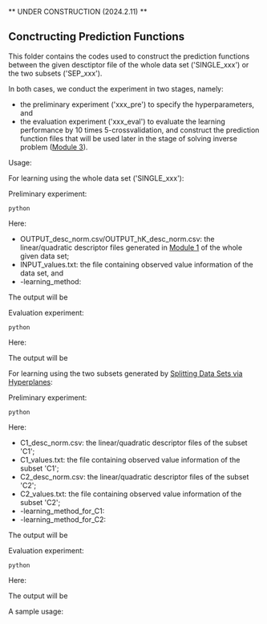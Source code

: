 ** UNDER CONSTRUCTION (2024.2.11) **

## Conctructing Prediction Functions

This folder contains the codes used to construct the prediction functions between the given desctiptor file of the whole data set ('SINGLE_xxx') or the two subsets ('SEP_xxx').

In both cases, we conduct the experiment in two stages, namely:
- the preliminary experiment ('xxx_pre') to specify the hyperparameters, and
- the evaluation experiment ('xxx_eval') to evaluate the learning performance by 10 times 5-crossvalidation, and construct the prediction function files that will be used later in the stage of solving inverse problem ([Module 3](HPS/Module_3)).

Usage:

For learning using the whole data set ('SINGLE_xxx'):

Preliminary experiment:

```
python
```

Here:
- OUTPUT_desc_norm.csv/OUTPUT_hK_desc_norm.csv: the linear/quadratic descriptor files generated in [Module 1](/HPS/Module_1) of the whole given data set;
- INPUT_values.txt: the file containing observed value information of the data set, and
- -learning_method:

The output will be

Evaluation experiment:

```
python
```

Here:

The output will be

For learning using the two subsets generated by [Splitting Data Sets via Hyperplanes](HPS/Module_2/Splitting_Data_Sets_via_Hyperplane):

Preliminary experiment:

```
python
```

Here:
- C1_desc_norm.csv: the linear/quadratic descriptor files of the subset 'C1';
- C1_values.txt: the file containing observed value information of the subset 'C1';
- C2_desc_norm.csv: the linear/quadratic descriptor files of the subset 'C2';
- C2_values.txt: the file containing observed value information of the subset 'C2';
- -learning_method_for_C1:
- -learning_method_for_C2:

The output will be

Evaluation experiment:

```
python
```

Here:

The output will be


A sample usage:



